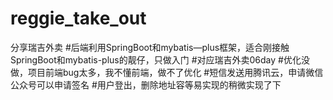 # reggie_take_out
分享瑞吉外卖
#后端利用SpringBoot和mybatis—plus框架，适合刚接触SpringBoot和mybatis-plus的靓仔，只做入门
#对应瑞吉外卖06day
#优化没做，项目前端bug太多，我不懂前端，做不了优化
#短信发送用腾讯云，申请微信公众号可以申请签名
#用户登出，删除地址容等易实现的稍微实现了下

